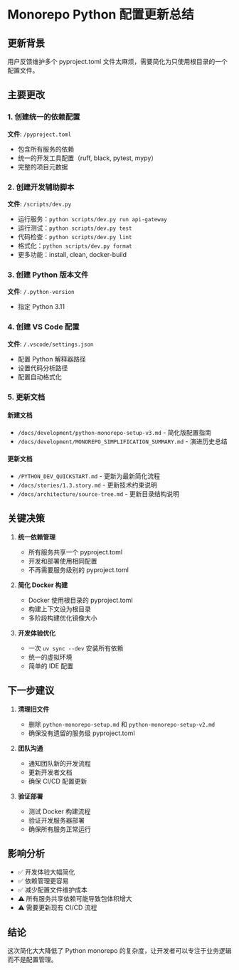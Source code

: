 # Monorepo Python 配置更新总结

## 更新背景

用户反馈维护多个 pyproject.toml 文件太麻烦，需要简化为只使用根目录的一个配置文件。

## 主要更改

### 1. 创建统一的依赖配置

**文件**: `/pyproject.toml`
- 包含所有服务的依赖
- 统一的开发工具配置（ruff, black, pytest, mypy）
- 完整的项目元数据

### 2. 创建开发辅助脚本

**文件**: `/scripts/dev.py`
- 运行服务：`python scripts/dev.py run api-gateway`
- 运行测试：`python scripts/dev.py test`
- 代码检查：`python scripts/dev.py lint`
- 格式化：`python scripts/dev.py format`
- 更多功能：install, clean, docker-build

### 3. 创建 Python 版本文件

**文件**: `/.python-version`
- 指定 Python 3.11

### 4. 创建 VS Code 配置

**文件**: `/.vscode/settings.json`
- 配置 Python 解释器路径
- 设置代码分析路径
- 配置自动格式化

### 5. 更新文档

#### 新建文档
- `/docs/development/python-monorepo-setup-v3.md` - 简化版配置指南
- `/docs/development/MONOREPO_SIMPLIFICATION_SUMMARY.md` - 演进历史总结

#### 更新文档
- `/PYTHON_DEV_QUICKSTART.md` - 更新为最新简化流程
- `/docs/stories/1.3.story.md` - 更新技术约束说明
- `/docs/architecture/source-tree.md` - 更新目录结构说明

## 关键决策

1. **统一依赖管理**
   - 所有服务共享一个 pyproject.toml
   - 开发和部署使用相同配置
   - 不再需要服务级别的 pyproject.toml

2. **简化 Docker 构建**
   - Docker 使用根目录的 pyproject.toml
   - 构建上下文设为根目录
   - 多阶段构建优化镜像大小

3. **开发体验优化**
   - 一次 `uv sync --dev` 安装所有依赖
   - 统一的虚拟环境
   - 简单的 IDE 配置

## 下一步建议

1. **清理旧文件**
   - 删除 `python-monorepo-setup.md` 和 `python-monorepo-setup-v2.md`
   - 确保没有遗留的服务级 pyproject.toml

2. **团队沟通**
   - 通知团队新的开发流程
   - 更新开发者文档
   - 确保 CI/CD 配置更新

3. **验证部署**
   - 测试 Docker 构建流程
   - 验证开发服务器部署
   - 确保所有服务正常运行

## 影响分析

- ✅ 开发体验大幅简化
- ✅ 依赖管理更容易
- ✅ 减少配置文件维护成本
- ⚠️ 所有服务共享依赖可能导致包体积增大
- ⚠️ 需要更新现有 CI/CD 流程

## 结论

这次简化大大降低了 Python monorepo 的复杂度，让开发者可以专注于业务逻辑而不是配置管理。
